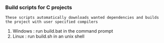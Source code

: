### Build scripts for C projects
    These scripts automatically downloads wanted dependencies and builds the project with user specified compilers

1. Windows : run build.bat in the command prompt
2. Linux   : run build.sh in an unix shell
